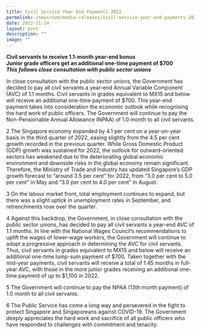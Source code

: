 ```yaml
---
title: Civil Service Year End Payments 2022
permalink: /newsroom/media-releases/civil-service-year-end-payments-2022/
date: 2022-11-24
layout: post
description: ""
image: ""
---
```

**Civil servants to receive 1.1-month year-end bonus   
Junior grade officers get an additional one-time payment of $700**  
_**This follows close consultation with public sector unions**_

In close consultation with the public sector unions, the Government has decided to pay all civil servants a year-end Annual Variable Component (AVC) of 1.1 months. Civil servants in grades equivalent to MX15 and below will receive an additional one-time payment of $700. This year-end payment takes into consideration the economic outlook while recognising the hard work of public officers. The Government will continue to pay the Non-Pensionable Annual Allowance (NPAA) of 1.0 month to all civil servants.  
  
2 The Singapore economy expanded by 4.1 per cent on a year-on-year basis in the third quarter of 2022, easing slightly from the 4.5 per cent growth recorded in the previous quarter. While Gross Domestic Product (GDP) growth was sustained for 2022, the outlook for outward-oriented sectors has weakened due to the deteriorating global economic environment and downside risks in the global economy remain significant. Therefore, the Ministry of Trade and Industry has updated Singapore’s GDP growth forecast to “around 3.5 per cent” for 2022, from “3.0 per cent to 5.0 per cent” in May and “3.0 per cent to 4.0 per cent” in August.  
  
3 On the labour market front, total employment continues to expand, but there was a slight uptick in unemployment rates in September, and retrenchments rose over the quarter.  
  
4 Against this backdrop, the Government, in close consultation with the public sector unions, has decided to pay all civil servants a year-end AVC of 1.1 months. In line with the National Wages Council’s recommendations to uplift the wages of lower-wage workers, the Government will continue to adopt a progressive approach in determining the AVC for civil servants. Thus, civil servants in grades equivalent to MX15 and below will receive an additional one-time lump-sum payment of $700. Taken together with the mid-year payments, civil servants will receive a total of 1.45 months in full-year AVC, with those in the more junior grades receiving an additional one-time payment of up to $1,100 in 2022.   
  
5 The Government will continue to pay the NPAA (13th month payment) of 1.0 month to all civil servants.  
  
6 The Public Service has come a long way and persevered in the fight to protect Singapore and Singaporeans against COVID-19. The Government deeply appreciates the hard work and sacrifice of all public officers who have responded to challenges with commitment and tenacity.